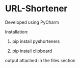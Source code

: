 # URL-Shortener

Developed using PyCharm

Installation:

1) pip install pyshorteners

2) pip install clipboard

output attached in the files section
